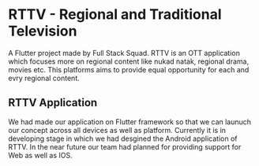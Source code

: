# RTTV - Regional and Traditional Television

A Flutter project made by Full Stack Squad. RTTV is an OTT application which focuses more on regional content like nukad natak, regional drama, movies etc. 
This platforms aims to provide equal opportunity for each and evry regional content. 

## RTTV Application

We had made our application on Flutter framework so that we can launuch our concept across all devices as well as platform. 
Currently it is in developing stage in which we had desgined the Android application of RTTV. 
In the near future our team had planned for providing support for Web as well as IOS.
